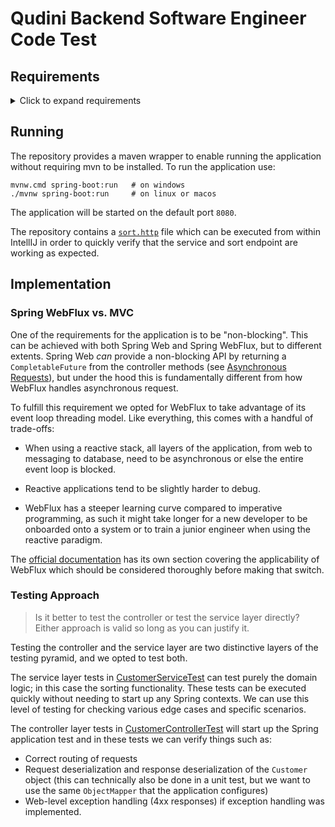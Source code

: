 # Qudini Backend Software Engineer Code Test

## Requirements 

<details>
  <summary>Click to expand requirements</summary>

* Fork this project.
* Start project in the chosen framework.
* Provide an API which accepts a list of JSON `Customer` objects in the body of
  a POST request (see the JSON example attached). You can create this request
  via whatever tool you prefer, whether it's curl, Postman, a Spring webclient,
  or something else.
* The API should take this list of objects and sort them by `duetime` from
  oldest to newest and return it back as a sorted JSON array.
* Use Java 8's `datetime` package or Joda time (http://www.joda.org/joda-time/)
  library to handle times with timezones.
* The API should be non-blocking and be as efficient as possible in its sorting.
* We'll test this by load testing the project with a few hundred users to see
  how it performs. (If you have time try using JMeter to test your
  implementation.)

Bonus point:
* Add some tests to ensure your code works as expected. Is it better to test the
  controller or test the service layer directly? Either approach is valid so
  long as you can justify it.

</details>

## Running 

The repository provides a maven wrapper to enable running the application without requiring mvn to be installed. To run 
the application use:

```
mvnw.cmd spring-boot:run   # on windows
./mvnw spring-boot:run     # on linux or macos
```

The application will be started on the default port `8080`.

The repository contains a [`sort.http`](sort.http) file which can be executed from within IntellIJ in order to quickly verify that the 
service and sort endpoint are working as expected. 

## Implementation

### Spring WebFlux vs. MVC

One of the requirements for the application is to be "non-blocking". This can be achieved with both Spring Web and 
Spring WebFlux, but to different extents. Spring Web _can_ provide a non-blocking API by returning a `CompletableFuture` 
from the controller methods (see [Asynchronous Requests](https://docs.spring.io/spring-framework/docs/current/reference/html/web.html#mvc-ann-async)),
but under the hood this is fundamentally different from how WebFlux handles asynchronous request.

To fulfill this requirement we opted for WebFlux to take advantage of its event loop threading model. Like everything, 
this comes with a handful of trade-offs:

- When using a reactive stack, all layers of the application, from web to messaging to database, need to be asynchronous 
or else the entire event loop is blocked.
  
- Reactive applications tend to be slightly harder to debug.

- WebFlux has a steeper learning curve compared to imperative programming, as such it might take longer for a new developer
to be onboarded onto a system or to train a junior engineer when using the reactive paradigm.

The [official documentation](https://docs.spring.io/spring-framework/docs/current/reference/html/web-reactive.html#webflux-framework-choice)
has its own section covering the applicability of WebFlux which should be considered thoroughly before making that switch.

### Testing Approach

> Is it better to test the
controller or test the service layer directly? Either approach is valid so
long as you can justify it.

Testing the controller and the service layer are two distinctive layers of the testing pyramid, and we opted to test both.

The service layer tests in [CustomerServiceTest](src/test/java/com/example/demo/domain/CustomerServiceTest.java) can test 
purely the domain logic; in this case the sorting functionality. These tests can be executed quickly without needing to 
start up any Spring contexts. We can use this level of testing for checking various edge cases and specific scenarios.

The controller layer tests in [CustomerControllerTest](src/test/java/com/example/demo/web/CustomerControllerTest.java) 
will start up the Spring application test and in these tests we can verify things such as:

- Correct routing of requests
- Request deserialization and response deserialization of the `Customer` object (this can technically also be done in a 
  unit test, but we want to use the same `ObjectMapper` that the application configures)
- Web-level exception handling (4xx responses) if exception handling was implemented.

